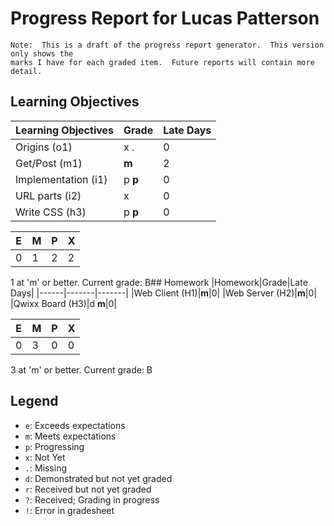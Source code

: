 # Progress Report for Lucas Patterson
    Note:  This is a draft of the progress report generator.  This version only shows the
    marks I have for each graded item.  Future reports will contain more detail.
## Learning Objectives
|Learning Objectives|Grade|Late Days|
|------|-------|-------|
|Origins (o1)|x .|0|
|Get/Post (m1)|**m**|2|
|Implementation (i1)|p **p**|0|
|URL parts (i2)|x|0|
|Write CSS (h3)|p **p**|0|

|E|M|P|X|
|------|-------|-------|-------|
|0|1|2|2|

1 at 'm' or better.
Current grade:  B## Homework
|Homework|Grade|Late Days|
|------|-------|-------|
|Web Client (H1)|**m**|0|
|Web Server (H2)|**m**|0|
|Qwixx Board (H3)|d **m**|0|

|E|M|P|X|
|------|-------|-------|-------|
|0|3|0|0|

3 at 'm' or better.
Current grade:  B
## Legend 
* `e`: Exceeds expectations
* `m`: Meets expectations
* `p`: Progressing
* `x`: Not Yet
* `.`: Missing
* `d`: Demonstrated but not yet graded
* `r`: Received but not yet graded
* `?`: Received; Grading in progress
* `!`: Error in gradesheet
